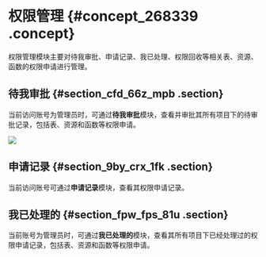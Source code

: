 # 权限管理 {#concept_268339 .concept}

权限管理模块主要对待我审批、申请记录、我已处理、权限回收等相关表、资源、函数的权限申请进行管理。

## 待我审批 {#section_cfd_66z_mpb .section}

当前访问账号为管理员时，可通过**待我审批**模块，查看并审批其所有项目下的待审批记录，包括表、资源和函数等权限申请。

![](http://static-aliyun-doc.oss-cn-hangzhou.aliyuncs.com/assets/img/221536/156221190247629_zh-CN.png)

## 申请记录 {#section_9by_crx_1fk .section}

当前访问账号可通过**申请记录**模块，查看其权限申请记录。

## 我已处理的 {#section_fpw_fps_81u .section}

当前账号为管理员时，可通过**我已处理的**模块，查看其所有项目下已经处理过的权限申请记录，包括表、资源和函数等权限申请。

